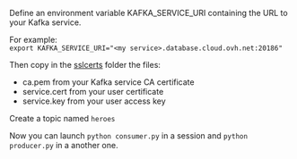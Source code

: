 Define an environment variable KAFKA_SERVICE_URI containing the URL to your Kafka service.  

For example:  
```export KAFKA_SERVICE_URI="<my service>.database.cloud.ovh.net:20186"```

Then copy in the [sslcerts](./sslcerts/) folder the files:
- ca.pem from your Kafka service CA certificate
- service.cert from your user certificate
- service.key from your user access key

Create a topic named ```heroes```

Now you can launch ```python consumer.py``` in a session and ```python producer.py``` in a another one.